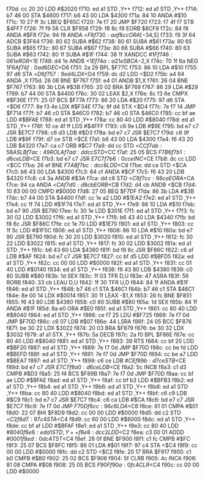f70d: cc 20 20     LDD    #$2020
f710: ed a1        STD    ,Y++
f712: ed a1        STD    ,Y++
f714: b7 46 00     STA    $4600
f717: b6 43 00     LDA    $4300
f71a: 84 10        ANDA   #$10
f71c: 10 27 ff 3c  LBEQ   $F65C
f720: 7e f7 20     JMP    $F720
f723: f7 4f f7     STB    $4FF7
f726: 7f f9 58     CLR    $F958
f729: f8 8c f8     EORB   $8CF8
f72c: 84 f8        ANDA   #$F8
f72e: 94 f8        ANDA   <$F8
f730: aa f8 cc     ORA    [-$34,S]
f733: f9 3f 64     ADCB   $3F64
f736: 80 62        SUBA   #$62
f738: 80 61        SUBA   #$61
f73a: 80 65        SUBA   #$65
f73c: 80 67        SUBA   #$67
f73e: 80 66        SUBA   #$66
f740: 80 63        SUBA   #$63
f742: 80 1f        SUBA   #$1F
f744: 38 1f        XANDCC #$1F
f746: 06 1e        ROR    <$1E
f748: d4 1e        ANDB   <$1E
f74a: a2 1e        SBCA   -$2,X
f74c: 70 1f 6a     NEG    $1F6A
f74f: 0a d6        DEC    <$D6
f751: 2a 29        BPL    $F77C
f753: 86 10        LDA    #$10
f755: 97 d6        STA    <$D6
f757: 9e d4        LDX    <$D4
f759: dc d2        LDD    <$D2
f75b: a4 84        ANDA   ,X
f75d: 26 08        BNE    $F767
f75f: e4 01        ANDB   $1,X
f761: 26 04        BNE    $F767
f763: 86 3b        LDA    #$3B
f765: 20 02        BRA    $F769
f767: 86 29        LDA    #$29
f769: b7 44 00     STA    $4400
f76c: 30 02        LEAX   $2,X
f76e: 8c f3 6e     CMPX   #$F36E
f771: 25 07        BCS    $F77A
f773: 86 20        LDA    #$20
f775: 97 d6        STA    <$D6
f777: 8e f3 4e     LDX    #$F34E
f77a: 9f d4        STX    <$D4
f77c: 7e f7 14     JMP    $F714
f77f: b7 46 c0     STA    $46C0
f782: b7 46 c0     STA    $46C0
f785: cc bf ae     LDD    #$BFAE
f788: ed a1        STD    ,Y++
f78a: cc 80 40     LDD    #$8040
f78d: ed a1        STD    ,Y++
f78f: 10 ce 4f ff  LDS    #$4FFF
f793: c6 9e        LDB    #$9E
f795: bd e7 c7     JSR    $E7C7
f798: c6 d3        LDB    #$D3
f79a: bd e7 c7     JSR    $E7C7
f79d: c6 9f        LDB    #$9F
f79f: d7 ce        STB    <$CE
f7a1: b6 43 00     LDA    $4300
f7a4: f6 43 20     LDB    $4320
f7a7: ca c7        ORB    #$C7
f7a9: dd cc        STD    <$CC
f7ab: 58           ASLB
f7ac: 49           ROLA
f7ad: dd cc        STD    <$CC
f7af: 25 05        BCS    $F7B6
f7b1: d6 ce        LDB    <$CE
f7b3: bd e7 c7     JSR    $E7C7
f7b6: 0c ce        INC    <$CE
f7b8: dc cc        LDD    <$CC
f7ba: 26 ef        BNE    $F7AB
f7bc: dc c8        LDD    <$C8
f7be: dd ca        STD    <$CA
f7c0: b6 43 00     LDA    $4300
f7c3: 84 cf        ANDA   #$CF
f7c5: f6 43 20     LDB    $4320
f7c8: c4 3a        ANDB   #$3A
f7ca: dd c8        STD    <$C8
f7cc: 98 ca        EORA   <$CA
f7ce: 94 ca        ANDA   <$CA
f7d0: d8 cb        EORB   <$CB
f7d2: d4 cb        ANDB   <$CB
f7d4: 10 83 00 00  CMPD   #$0000
f7d8: 27 05        BEQ    $F7DF
f7da: 86 3b        LDA    #$3B
f7dc: b7 44 00     STA    $4400
f7df: cc 1e a2     LDD    #$1EA2
f7e2: ed a1        STD    ,Y++
f7e4: cc 1f 74     LDD    #$1F74
f7e7: ed a1        STD    ,Y++
f7e9: 86 10        LDA    #$10
f7eb: bd e7 90     JSR    $E790
f7ee: fc 30 1e     LDD    $301E
f7f1: ed a1        STD    ,Y++
f7f3: fc 30 02     LDD    $3002
f7f6: ed a1        STD    ,Y++
f7f8: b6 43 40     LDA    $4340
f7fb: bd f8 6c     JSR    $F86C
f7fe: cc 1e 70     LDD    #$1E70
f801: ed a1        STD    ,Y++
f803: cc 1f 5c     LDD    #$1F5C
f806: ed a1        STD    ,Y++
f808: 86 10        LDA    #$10
f80a: bd e7 90     JSR    $E790
f80d: fc 30 20     LDD    $3020
f810: ed a1        STD    ,Y++
f812: fc 30 22     LDD    $3022
f815: ed a1        STD    ,Y++
f817: fc 30 02     LDD    $3002
f81a: ed a1        STD    ,Y++
f81c: b6 43 60     LDA    $4360
f81f: bd f8 6c     JSR    $F86C
f822: c6 af        LDB    #$AF
f824: bd e7 c7     JSR    $E7C7
f827: cc bf d5     LDD    #$BFD5
f82a: ed a1        STD    ,Y++
f82c: cc 00 00     LDD    #$0000
f82f: ed a1        STD    ,Y++
f831: cc 01 40     LDD    #$0140
f834: ed a1        STD    ,Y++
f836: f6 43 80     LDB    $4380
f839: c0 80        SUBB   #$80
f83b: 1d           SEX
f83c: 1f 03        TFR    D,U
f83e: 47           ASRA
f83f: 56           RORB
f840: 33 cb        LEAU   D,U
f842: 1f 30        TFR    U,D
f844: 84 1f        ANDA   #$1F
f846: ed a1        STD    ,Y++
f848: b7 46 c1     STA    $46C1
f84b: b7 46 c1     STA    $46C1
f84e: 8e 00 14     LDX    #$0014
f851: 30 1f        LEAX   -$1,X
f853: 26 fc        BNE    $F851
f855: f6 43 80     LDB    $4380
f858: c0 80        SUBB   #$80
f85a: 1d           SEX
f85b: 84 1f        ANDA   #$1F
f85d: 8a e0        ORA    #$E0
f85f: ed a1        STD    ,Y++
f861: cc 80 40     LDD    #$8040
f864: ed a1        STD    ,Y++
f866: ce f7 25     LDU    #$F725
f869: 7e f7 0d     JMP    $F70D
f86c: c6 07        LDB    #$07
f86e: 44           LSRA
f86f: 24 05        BCC    $F876
f871: be 30 22     LDX    $3022
f874: 20 03        BRA    $F879
f876: be 30 32     LDX    $3032
f879: af a1        STX    ,Y++
f87b: 5a           DECB
f87c: 2a f0        BPL    $F86E
f87e: cc 80 40     LDD    #$8040
f881: ed a1        STD    ,Y++
f883: 39           RTS
f884: cc bf 20     LDD    #$BF20
f887: ed a1        STD    ,Y++
f889: 7e f7 0d     JMP    $F70D
f88c: cc be fd     LDD    #$BEFD
f88f: ed a1        STD    ,Y++
f891: 7e f7 0d     JMP    $F70D
f894: cc be a7     LDD    #$BEA7
f897: ed a1        STD    ,Y++
f899: c6 ce        LDB    #$CE
f89b: d7 ce        STB    <$CE
f89d: bd e7 c7     JSR    $E7C7
f8a0: d6 ce        LDB    <$CE
f8a2: 5c           INCB
f8a3: c1 d3        CMPB   #$D3
f8a5: 25 f4        BCS    $F89B
f8a7: 7e f7 0d     JMP    $F70D
f8aa: cc bf ae     LDD    #$BFAE
f8ad: ed a1        STD    ,Y++
f8af: cc bf b3     LDD    #$BFB3
f8b2: ed a1        STD    ,Y++
f8b4: ed a1        STD    ,Y++
f8b6: ed a1        STD    ,Y++
f8b8: ed a1        STD    ,Y++
f8ba: cc 80 40     LDD    #$8040
f8bd: ed a1        STD    ,Y++
f8bf: c6 c9        LDB    #$C9
f8c1: bd e7 c7     JSR    $E7C7
f8c4: c6 ca        LDB    #$CA
f8c6: bd e7 c7     JSR    $E7C7
f8c9: 7e f7 0d     JMP    $F70D
f8cc: 96 c6        LDA    <$C6
f8ce: 81 01        CMPA   #$01
f8d0: 22 07        BHI    $F8D9
f8d2: cc 00 00     LDD    #$0000
f8d5: dd c2        STD    <$C2
f8d7: 97 c4        STA    <$C4
f8d9: cc 60 00     LDD    #$6000
f8dc: ed a1        STD    ,Y++
f8de: cc bf af     LDD    #$BFAF
f8e1: ed a1        STD    ,Y++
f8e3: cc 80 40     LDD    #$8040
f8e6: ed a1        STD    ,Y++
f8e8: dc c2        LDD    <$C2
f8ea: c3 00 01     ADDD   #$0001
f8ed: 0d c4        TST    <$C4
f8ef: 26 0f        BNE    $F900
f8f1: c1 fc        CMPB   #$FC
f8f3: 25 07        BCS    $F8FC
f8f5: 86 01        LDA    #$01
f8f7: 97 c4        STA    <$C4
f8f9: cc 00 00     LDD    #$0000
f8fc: dd c2        STD    <$C2
f8fe: 20 17        BRA    $F917
f900: c1 b0        CMPB   #$B0
f902: 25 02        BCS    $F906
f904: 5f           CLRB
f905: 4c           INCA
f906: 81 08        CMPA   #$08
f908: 25 05        BCS    $F90F
f90a: 0f c4        CLR    <$C4
f90c: cc 00 00     LDD    #$0000
